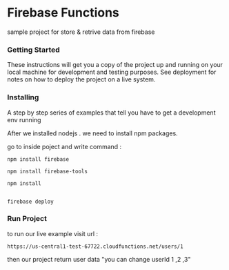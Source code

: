 # Firebase Functions
sample project for store & retrive data from firebase

### Getting Started
These instructions will get you a copy of the project up and running on your local machine for development and testing purposes. See deployment for notes on how to deploy the project on a live system.

### Installing

A step by step series of examples that tell you have to get a development env running

After we installed nodejs . we need to install npm packages.

go to inside poject and write command :

```
npm install firebase
```

```
npm install firebase-tools
```

```
npm install 

```

```

firebase deploy

```


### Run Project

to run our live example visit url : 
```
https://us-central1-test-67722.cloudfunctions.net/users/1
```

then our project return user data "you can change userId 1 ,2 ,3"
